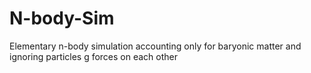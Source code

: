 # N-body-Sim
Elementary n-body simulation accounting only for baryonic matter and ignoring particles g forces on each other
